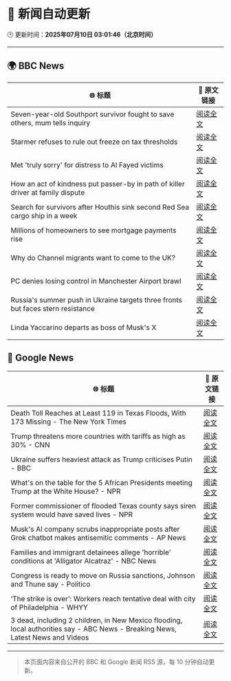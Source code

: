 # 🧠 新闻自动更新

🕒 更新时间：**2025年07月10日 03:01:46（北京时间）**

---

## 🌍 BBC News

| 🌐 标题 | 🔗 原文链接 |
|--------|-------------|
| Seven-year-old Southport survivor fought to save others, mum tells inquiry | [阅读全文](https://www.bbc.com/news/articles/ce83r3jjzjeo) |
| Starmer refuses to rule out freeze on tax thresholds | [阅读全文](https://www.bbc.com/news/articles/cvg1p1pwxn6o) |
| Met 'truly sorry' for distress to Al Fayed victims | [阅读全文](https://www.bbc.com/news/articles/c2k19z5z98lo) |
| How an act of kindness put passer-by in path of killer driver at family dispute | [阅读全文](https://www.bbc.com/news/articles/cxr2dqvg4gpo) |
| Search for survivors after Houthis sink second Red Sea cargo ship in a week | [阅读全文](https://www.bbc.com/news/articles/c3071vp2d8yo) |
| Millions of homeowners to see mortgage payments rise | [阅读全文](https://www.bbc.com/news/articles/cj0mny9pm2do) |
| Why do Channel migrants want to come to the UK? | [阅读全文](https://www.bbc.com/news/articles/cy9xyn30yj0o) |
| PC denies losing control in Manchester Airport brawl | [阅读全文](https://www.bbc.com/news/articles/ckg3vzxyyw9o) |
| Russia's summer push in Ukraine targets three fronts but faces stern resistance | [阅读全文](https://www.bbc.com/news/articles/c70rl6lk2yxo) |
| Linda Yaccarino departs as boss of Musk's X | [阅读全文](https://www.bbc.com/news/articles/cx2gy3j9xq6o) |

## 📰 Google News

| 🌐 标题 | 🔗 原文链接 |
|--------|-------------|
| Death Toll Reaches at Least 119 in Texas Floods, With 173 Missing - The New York Times | [阅读全文](https://news.google.com/rss/articles/CBMiekFVX3lxTE1OM05jRVBHcnF1MGdMS3lWZE5WcThpc1RPQ055Wk1UWXpXYkJwZ0xmQVI1Z25FS1hxSEJsR3pGM003ZDE5LTlQR1RFOHVHdV9qRGVWODNKbDd0ME1wczFWWTJDU1ZqcUNJU0ltVExJajE3NlRtT0NoYTZB?oc=5) |
| Trump threatens more countries with tariffs as high as 30% - CNN | [阅读全文](https://news.google.com/rss/articles/CBMia0FVX3lxTFBnUlFCelRIRWZsTkhYWjVDRmtyaFpmN2FzdXh6amFJbUo1d3dHZkVBQkZpWHBoOGJMYVE3SW5SOVBNcGxXMjFXYnFqUXJHa0pfRmpJN3VoazhjZkxFV0psWDU0RUliVS1NV1Yw0gFwQVVfeXFMT0g5ZW1IZFhTaVBrS0E5b2NIU3pxN3FVbGtzclpnUlhxYVcyelQxY0wtc19UaGNhb2g1WTJPeklMTjg2SDF5V1FDcEl6clVrTkZubXFENjJJVW80MnIyMGNicC0xUzZDdWZUWF9kT0xxMA?oc=5) |
| Ukraine suffers heaviest attack as Trump criticises Putin - BBC | [阅读全文](https://news.google.com/rss/articles/CBMiWkFVX3lxTE5SZUJOTkhiNFVuZ1FXNUExeG02ZTVoT1lUa2FQOFNBTXYwX3hubkUyTVJzanpMZUV0Nm5yWUI5VmtMekNTSGJSV255ZThvaUNGdkFQWlNVX3VJd9IBX0FVX3lxTFBTc0FUM20wQUFpM2dYajJpVnVIenhpaDZTNDBSY0d4WEdqTTE0WWR1N2VWNGF3UFdzNktUMTFHamkySUw2SnZEeFA5MlZRVk5BLV9RSXBucjRUV29BWkQw?oc=5) |
| What's on the table for the 5 African Presidents meeting Trump at the White House? - NPR | [阅读全文](https://news.google.com/rss/articles/CBMinAFBVV95cUxQTWFuMG5Qd3pHZklsb2lrbWl3NHRfLWpUeXlXa1BEMi01YUg1ZmhQekhreGFnZ3BSdzNJQVQxZDNzTjMzbmVpSlYxUXNzQS1EX08wNEw3ZEVlUHY1TmE0eTFHb3hpWnRIUWdYLUsyM01qS3lJREJtbHd2VkpWNjJ1TWhmQmJ0dGVuOWlkemQ1QkpYYXhhbmRfb2w4V3E?oc=5) |
| Former commissioner of flooded Texas county says siren system would have saved lives - NPR | [阅读全文](https://news.google.com/rss/articles/CBMiiwFBVV95cUxPVXhYM255RGs1eXdKX3RjQWpscTRIVkNhcWg5MzBBeENwbUxOWThJMDVDcGktXzZkemZ4bjgxLVFIUkRyWVJYNk5OUlJyWkNHenhidmtSTFNHTkk1b3phTEx4RTI1WkJJRG16SDN3UHZsZVpKQUZaaHFVdGhFVnAwLW52MEw1TVVObmJ3?oc=5) |
| Musk's AI company scrubs inappropriate posts after Grok chatbot makes antisemitic comments - AP News | [阅读全文](https://news.google.com/rss/articles/CBMijgFBVV95cUxQeHVJSUZjUjhhMWl1d3FVdnFhQTd5d3F3OXNud2ZmMnVkd0YwaUw3YndIWjZYd1dXOUp5SXJWdDJCQ1Rua1hFcUZ4YllBYi1GZGRqTzd5MHhyV0ZsQjdQYkFtMVJDTjFhSnZsZmtPQTU4cmZPb25ZcC1pR2FHOC05bHdQY3dzWG52RWtBeTJ3?oc=5) |
| Families and immigrant detainees allege 'horrible' conditions at 'Alligator Alcatraz' - NBC News | [阅读全文](https://news.google.com/rss/articles/CBMiuAFBVV95cUxQRnNzNnZFWkhhckxqbmpRWEdwV1lzcTkzbnM4d1dnVU5IWXNMUjdnTEFtNElybHRlcGNweHJxYnVBelZiRzdnV3hXNHRNdkt4b0V6M1R2Y0RnaTN5b0g2OFZ0TTdVejZfbEVibHBjLWh0UU0tazlUZnJ4d3Z4RmtQLS16ZTZvblpUWFZWTlAxMFpyWXN2MmFpUF9NdkQzYnRKMDN1Zm50MlJhV05MOTItZlJZQWJIZmwy0gFWQVVfeXFMTWd3YWY0VFROQk1FOV9wRU1pZ0RadGc4QVhvdDVUZTF6bk4tMk5fWWswdldaU3ZhVG9JSFczdXFjZnBIeTlkX3pObVlJOG1xa2t4ZS1oNEE?oc=5) |
| Congress is ready to move on Russia sanctions, Johnson and Thune say - Politico | [阅读全文](https://news.google.com/rss/articles/CBMiqAFBVV95cUxNU2NDdkFDRFc1QkpYVDg1T3RERUtFNk82cU95enIwMFpmM2w1RUNkdElXSmdkWG1vaGthNEx4RjBvdUQyY0RudWE3Z3N0bTdiUU9iV0NaeElaVmFUalVkRmRVRUwtV1JoTEk4SUZmRUpmMVZxeGlwOWF1QnVLT2ZET1hFUDVNZ0Vpc1ktYkxENVJROTRKR2NoMzhDcllRR1M4MkFqck9iRGw?oc=5) |
| ‘The strike is over’: Workers reach tentative deal with city of Philadelphia - WHYY | [阅读全文](https://news.google.com/rss/articles/CBMif0FVX3lxTE51OW5JQTNXd1luTDQtSUJsMEZGdWhjWUFucjdSenlOSmh3ME9TYW02aUx2MjlXSy1wOXZOdVc5RXZaS1N5YldJT1NFeV9razFxbU1BeEQtR1BxcjBEdTdKXzB0QlhvME9MOTdOdVRYcDJ0eTBaaV9IM1MwTmYwY00?oc=5) |
| 3 dead, including 2 children, in New Mexico flooding, local authorities say - ABC News - Breaking News, Latest News and Videos | [阅读全文](https://news.google.com/rss/articles/CBMiiwFBVV95cUxNODVOaU1HWEN6YkkxX3hLSDNlTU9UZktsdUJOWDVyT245a3Y4Q21NUy1USUE5OHNMQjdtX0JvUDBfNE1EU2VfUnhRYlZ2SUtWOVhhcFdJZGhSazl3eU8xa2xSaHBxakxWek1vdVBTTnZwOThvS0trMWZyTkdzdldnUHVQX2ZZOFlGbHZJ0gGQAUFVX3lxTE1zV3B1TDE5RDNZSVMxMEptZTNEVkpyRGE1VmJJbFlKS0tVenVhRVBMRVhwNnJ2WjhEWHJhUWFlQlRST2IzS2Z4dk5XSHM3WVY4QXhmeS1weW1UWVlXcmJVS2ZaWXplWHJvT1hJZ1RmSmxmWlNDazZaamJKb3FnUHZKZUw5TmE4NlhRNWh1NEtyeA?oc=5) |

---
> 本页面内容来自公开的 BBC 和 Google 新闻 RSS 源，每 10 分钟自动更新。